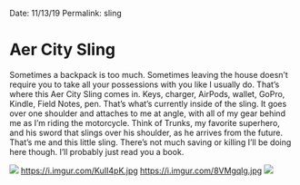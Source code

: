 Date: 11/13/19
Permalink: sling

# Aer City Sling

Sometimes a backpack is too much. Sometimes leaving the house doesn’t require you to take all your possessions with you like I usually do. That’s where this Aer City Sling comes in. Keys, charger, AirPods, wallet, GoPro, Kindle, Field Notes, pen. That’s what’s currently inside of the sling. It goes over one shoulder and attaches to me at angle, with all of my gear behind me as I’m riding the motorcycle. Think of Trunks, my favorite superhero, and his sword that slings over his shoulder, as he arrives from the future. That’s me and this little sling. There’s not much saving or killing I’ll be doing here though. I’ll probably just read you a book.

![][image-1]
https://i.imgur.com/KuII4pK.jpg
https://i.imgur.com/8VMgqlg.jpg
![][image-2]

[image-1]:	https://i.imgur.com/biaLYsL.jpg
[image-2]:	https://i.imgur.com/eU4Ka4C.jpg